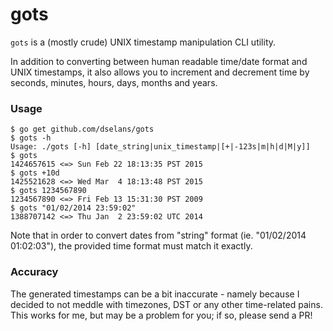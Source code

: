 gots
====
`gots` is a (mostly crude) UNIX timestamp manipulation CLI utility.

In addition to converting between human readable time/date format and UNIX timestamps, it also allows you to increment and decrement time by seconds, minutes, hours, days, months and years.

### Usage
```
$ go get github.com/dselans/gots
$ gots -h
Usage: ./gots [-h] [date_string|unix_timestamp|[+|-123s|m|h|d|M|y]]
$ gots
1424657615 <=> Sun Feb 22 18:13:35 PST 2015
$ gots +10d
1425521628 <=> Wed Mar  4 18:13:48 PST 2015
$ gots 1234567890
1234567890 <=> Fri Feb 13 15:31:30 PST 2009
$ gots "01/02/2014 23:59:02"
1388707142 <=> Thu Jan  2 23:59:02 UTC 2014
```

Note that in order to convert dates from "string" format (ie. "01/02/2014 01:02:03"), the provided time format must match it exactly.

### Accuracy
The generated timestamps can be a bit inaccurate - namely because I decided to not meddle with timezones, DST or any other time-related pains. This works for me, but may be a problem for you; if so, please send a PR!
